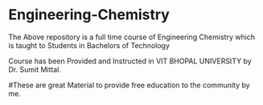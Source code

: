 # Engineering-Chemistry

The Above repository is a full time course of Engineering Chemistry which is taught to Students in Bachelors of Technology 

Course has been Provided and Instructed in VIT BHOPAL UNIVERSITY by Dr. Sumit Mittal. 

#These are great Material to provide free education to the community by me.

